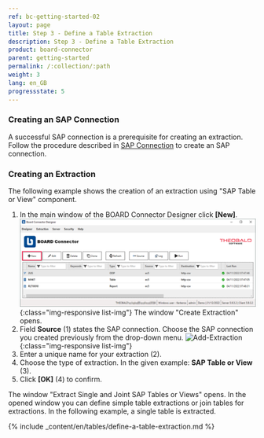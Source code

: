 ```yaml
---
ref: bc-getting-started-02
layout: page
title: Step 3 - Define a Table Extraction
description: Step 3 - Define a Table Extraction
product: board-connector
parent: getting-started
permalink: /:collection/:path
weight: 3
lang: en_GB
progressstate: 5
---
```


### Creating an SAP Connection

A successful SAP connection is a prerequisite for creating an extraction. Follow the procedure described in [SAP Connection](./sap-connection) to create an SAP connection.

### Creating an Extraction

The following example shows the creation of an extraction using "SAP Table or View" component.<br>

1. In the main window of the BOARD Connector Designer click **[New]**.  
![Create-New-Table-Extraction](/img/content/bc_extraction_anlegen.png){:class="img-responsive list-img"}
The window "Create Extraction" opens. <br>
2. Field **Source** (1) states the SAP connection. Choose the SAP connection you created previously from the drop-down menu. 
![Add-Extraction](/img/content/bc_tabellen_extraktion_anlegen.png){:class="img-responsive list-img"}
3. Enter a unique name for your extraction (2).
4. Choose the type of extraction. In the given example: **SAP Table or View** (3). <br>
5. Click **[OK]** (4) to confirm.

The window "Extract Single and Joint SAP Tables or Views" opens. 
In the opened window you can define simple table extractions or join tables for extractions. In the following example, a single table is extracted. <br>



{% include _content/en/tables/define-a-table-extraction.md  %}